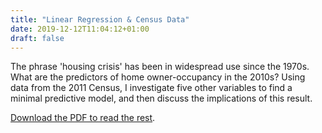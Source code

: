 ```yaml
---
title: "Linear Regression & Census Data"
date: 2019-12-12T11:04:12+01:00
draft: false
---
```


The phrase 'housing crisis' has been in widespread use since the 1970s. What are the predictors of home owner-occupancy in the 2010s? Using data from the 2011 Census, I investigate five other variables to find a minimal predictive model, and then discuss the implications of this result.

[Download the PDF to read the rest](https://github.com/peterprescott/msc/raw/master/envs450_social_survey_analysis/2/ENVS450_Assignment2_201442927.pdf).

